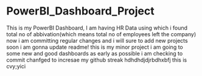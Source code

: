 # PowerBI_Dashboard_Project
This is my PowerBI Dashboard, I am having HR Data using which i found total no of abbivation(which means total no of employees left the company)
now i am committing regular changes and i will sure to add new projects soon
i am gonna update readme!
this is my minor project
i am going to some new and good dashboards as early as possible
i am checking to commit chanfged to incresae my github streak
hdhdhdjdjrbdhxbfj
this is cvy;yici
